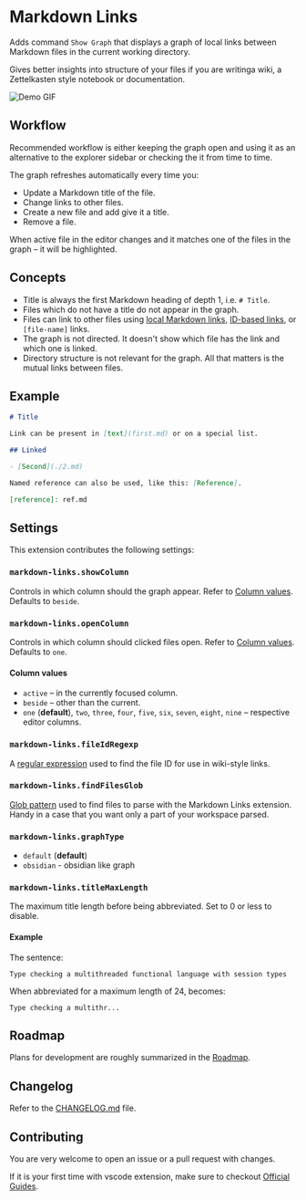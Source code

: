 # Markdown Links

Adds command `Show Graph` that displays a graph of local links between Markdown files in the current working directory.

Gives better insights into structure of your files if you are writinga wiki, a Zettelkasten style notebook or documentation.

![Demo GIF](demo.gif)

## Workflow

Recommended workflow is either keeping the graph open and using it as an alternative to the explorer sidebar or checking the it from time to time.

The graph refreshes automatically every time you:

- Update a Markdown title of the file.
- Change links to other files.
- Create a new file and add give it a title.
- Remove a file.

When active file in the editor changes and it matches one of the files in the graph – it will be highlighted.

## Concepts

- Title is always the first Markdown heading of depth 1, i.e. `# Title`.
- Files which do not have a title do not appear in the graph.
- Files can link to other files using [local Markdown links](docs/local-links.md), [ID-based links](docs/id-based-links.md), or `[file-name]` links.
- The graph is not directed. It doesn't show which file has the link and which one is linked.
- Directory structure is not relevant for the graph. All that matters is the mutual links between files.

## Example

```md
# Title

Link can be present in [text](first.md) or on a special list.

## Linked

- [Second](./2.md)

Named reference can also be used, like this: [Reference].

[reference]: ref.md
```

## Settings

This extension contributes the following settings:

### `markdown-links.showColumn`

Controls in which column should the graph appear. Refer to [Column values](####column-values). Defaults to `beside`.

### `markdown-links.openColumn`

Controls in which column should clicked files open. Refer to [Column values](###c#olumn-values). Defaults to `one`.

#### Column values

- `active` – in the currently focused column.
- `beside` – other than the current.
- `one` (**default**), `two`, `three`, `four`, `five`, `six`, `seven`, `eight`, `nine` – respective editor columns.

### `markdown-links.fileIdRegexp`

A [regular expression](https://developer.mozilla.org/en-US/docs/Web/JavaScript/Guide/Regular_Expressions) used to find the file ID for use in wiki-style links.

### `markdown-links.findFilesGlob`

[Glob pattern](https://code.visualstudio.com/api/references/vscode-api#GlobPattern) used to find files to parse with the Markdown Links extension. Handy in a case that you want only a  part of your workspace parsed.

### `markdown-links.graphType`

- `default` (**default**)
- `obsidian` - obsidian like graph

### `markdown-links.titleMaxLength`

The maximum title length before being abbreviated. Set to 0 or less to disable.

#### Example

The sentence:

```
Type checking a multithreaded functional language with session types
```

When abbreviated for a maximum length of 24, becomes:

```
Type checking a multithr...
```

## Roadmap

Plans for development are roughly summarized in the [Roadmap](docs/roadmap.md).

## Changelog

Refer to the [CHANGELOG.md](CHANGELOG.md) file.

## Contributing

You are very welcome to open an issue or a pull request with changes.

If it is your first time with vscode extension, make sure to checkout [Official Guides](https://code.visualstudio.com/api/get-started/your-first-extension).
